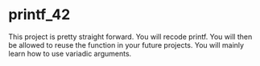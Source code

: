 # printf_42


 This project is pretty straight forward. You will recode printf.
 You will then be allowed to reuse the function in your future projects.
 You will mainly learn how to use variadic arguments. 
